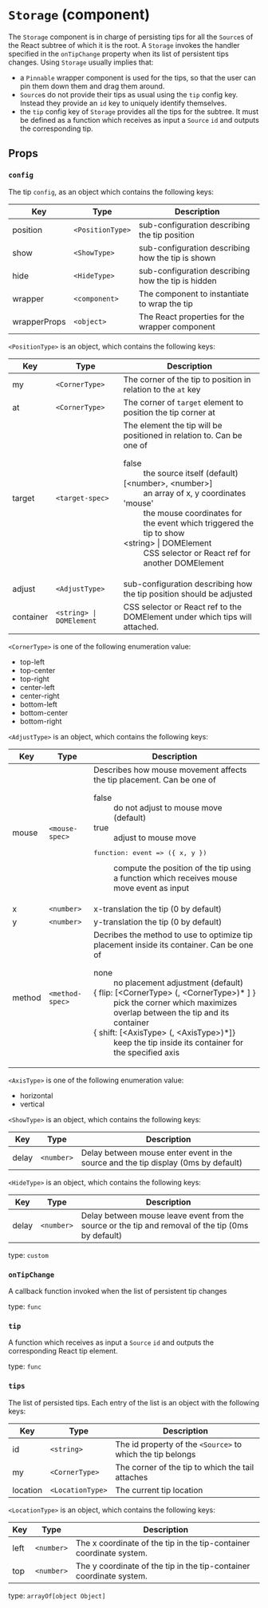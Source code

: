 `Storage` (component)
=====================

The `Storage` component is in charge of persisting tips for all the
`Source`s of the React subtree of which it is the root.
A `Storage` invokes the handler specified in the `onTipChange` property
 when its list of persistent tips changes.
Using `Storage` usually implies that:
* a `Pinnable` wrapper component is used for the tips, so that
the user can pin them down them and drag them around.
* `Source`s do not provide their tips as usual using the `tip` config key.
Instead they provide an `id` key to uniquely identify themselves.
* the `tip` config key of `Storage` provides all the tips
for the subtree. It must be defined as a function which receives as
input a `Source` `id` and outputs the corresponding tip.

Props
-----

### `config`

The tip `config`, as an object which contains the following keys:

| Key           | Type             | Description                                         |
|---------------|------------------|-----------------------------------------------------|
| position      | `<PositionType>` | sub-configuration describing the tip position       |
| show          | `<ShowType>`     | sub-configuration describing how the tip is shown   |
| hide          | `<HideType>`     | sub-configuration describing how the tip is hidden  |
| wrapper       | `<component>`    | The component to instantiate to wrap the tip        |
| wrapperProps  | `<object>`       | The React properties for the wrapper component      |

`<PositionType>` is an object, which contains the following keys:

| Key           | Type                   | Description                                                   |
|---------------|------------------------|---------------------------------------------------------------|
| my            | `<CornerType>`         | The corner of the tip to position in relation to the `at` key |
| at            | `<CornerType>`         | The corner of `target` element to position the tip corner at  |
   | target        | `<target-spec>`        | The element the tip will be positioned in relation to. Can be one of <dl><dt>false</dt><dd>the source itself (default)</dd><dt>[&lt;number&gt;, &lt;number&gt;]</dt><dd>an array of x, y coordinates</dd><dt>'mouse'</dt><dd>the mouse coordinates for the event which triggered the tip to show</dd><dt>&lt;string&gt; \| DOMElement</dt><dd>CSS selector or React ref for another DOMElement</dd></dl>   |
  | adjust        | `<AdjustType>`         | sub-configuration describing how the tip position should be adjusted |
  | container     | `<string> \| DOMElement` | CSS selector or React ref to the DOMElement under which tips will attached.      |

`<CornerType>` is one of the following enumeration value:
* top-left
* top-center
* top-right
* center-left
* center-right
* bottom-left
* bottom-center
* bottom-right

`<AdjustType>` is an object, which contains the following keys:

| Key           | Type                   | Description                                                   |
|---------------|------------------------|---------------------------------------------------------------|
  | mouse         | `<mouse-spec>`         | Describes how mouse movement affects the tip placement. Can be one of <dl><dt>false</dt><dd>do not adjust to mouse move (default)</dd><dt>true</dt><dd>adjust to mouse move</dd><dt><pre>function: event =&gt; ({ x, y })</pre></dt><dd>compute the position of the tip using a function which receives mouse move event as input</dd></dl>
| x             | `<number>`             | x-translation the tip (0 by default)
| y             | `<number>`             | y-translation the tip (0 by default)
  | method        | `<method-spec>`        | Decribes the method to use to optimize tip placement inside its container. Can be one of <dl><dt>none</dt><dd>no placement adjustment (default)</dd><dt>{ flip: [&lt;CornerType&gt; (, &lt;CornerType&gt;)\* ] }</dt><dd>pick the corner which maximizes overlap between the tip and its container</dd><dt>{ shift: [&lt;AxisType&gt; (, &lt;AxisType&gt;)\*]}</dt><dd>keep the tip inside its container for the specified axis</dd></dl>

`<AxisType>` is one of the following enumeration value:
* horizontal
* vertical

`<ShowType>` is an object, which contains the following keys:

| Key        | Type         | Description                                                                        |
|------------|--------------|------------------------------------------------------------------------------------|
| delay      | `<number>`   | Delay between mouse enter event in the source and the tip display (0ms by default) |

`<HideType>` is an object, which contains the following keys:

| Key        | Type         | Description                                                                        |
|------------|--------------|------------------------------------------------------------------------------------|
| delay      | `<number>`   | Delay between mouse leave event from the source or the tip and removal of the tip (0ms by default) |

type: `custom`


### `onTipChange`

A callback function invoked when the list of persistent tip changes

type: `func`


### `tip`

A function which receives as input a `Source` `id` and outputs the corresponding React tip
element.

type: `func`


### `tips`

The list of persisted tips. Each entry of the list is an object with
the following keys:

| Key | Type             | Description                                                |
| --- | ---------------- | ---------------------------------------------------------- |
| id  | `<string>`       | The id property of the `<Source>` to which the tip belongs |
| my  | `<CornerType>`   | The corner of the tip to which the tail attaches           |
| location  | `<LocationType>` | The current tip location                                   |

`<LocationType>` is an object, which contains the following keys:

| Key  | Type       | Description                                                         |
| ---- | ---------- | ------------------------------------------------------------------- |
| left | `<number>` | The x coordinate of the tip in the tip-container coordinate system. |
| top  | `<number>` | The y coordinate of the tip in the tip-container coordinate system. |

type: `arrayOf[object Object]`

